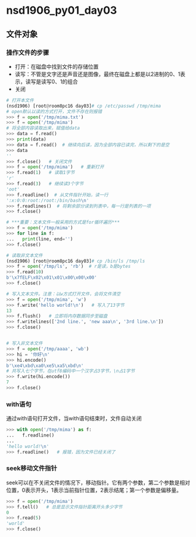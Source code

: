 # nsd1906_py01_day03

## 文件对象

### 操作文件的步骤

- 打开：在磁盘中找到文件的存储位置
- 读写：不管是文字还是声音还是图像，最终在磁盘上都是以2进制的0、1表示，读写是读写0、1的组合
- 关闭

```python
# 打开本文件
(nsd1906) [root@room8pc16 day03]# cp /etc/passwd /tmp/mima
# open默认以读的方式打开，文件不存在则报错
>>> f = open('/tmp/mima.txt')
>>> f = open('/tmp/mima')
# 将全部内容读取出来，赋值给data
>>> data = f.read()
>>> print(data)
>>> data = f.read()  # 继续向后读，因为全部内容已读完，所以剩下的是空
>>> data
''
>>> f.close()   # 关闭文件
>>> f = open('/tmp/mima')   # 重新打开
>>> f.read(1)   # 读取1字节
'r'
>>> f.read(3)   # 继续读3个字节
'oot'
>>> f.readline()  # 从文件指针开始，读一行
':x:0:0:root:/root:/bin/bash\n'
>>> f.readlines()  # 将剩余部分读到列表中，每一行是列表的一项
>>> f.close()

# ***重要：文本文件一般采用的方式是for循环遍历***
>>> f = open('/tmp/mima')
>>> for line in f:
...   print(line, end='')
>>> f.close()

# 读取非文本文件
(nsd1906) [root@room8pc16 day03]# cp /bin/ls /tmp/ls
>>> f = open('/tmp/ls', 'rb')  # r是读，b是bytes
>>> f.read(10)
b'\x7fELF\x02\x01\x01\x00\x00\x00'
>>> f.close()

# 写入文本文件。注意：以w方式打开文件，会将文件清空
>>> f = open('/tmp/mima', 'w')
>>> f.write('hello world!\n')   # 写入了13字节
13
>>> f.flush()   # 立即将内存数据同步至磁盘
>>> f.writelines(['2nd line.', 'new aaa\n', '3rd line.\n'])
>>> f.close()


# 写入非文本文件
>>> f = open('/tmp/aaaa', 'wb')
>>> hi = '你好\n'
>>> hi.encode()
b'\xe4\xbd\xa0\xe5\xa5\xbd\n'
# 共写入七个字节，在utf8编码中一个汉字占3字节，\n占1字节
>>> f.write(hi.encode())
7
>>> f.close()
```

### with语句

通过with语句打开文件，当with语句结束时，文件自动关闭

```python
>>> with open('/tmp/mima') as f:
...   f.readline()
... 
'hello world!\n'
>>> f.readline()   # 报错，因为文件已经关闭了
```

### seek移动文件指针

seek可以在不关闭文件的情况下，移动指针。它有两个参数，第二个参数是相对位置，0表示开头，1表示当前指针位置，2表示结尾；第一个参数是偏移量。

```python
>>> f = open('/tmp/mima')
>>> f.tell()   # 总是显示文件指针距离开头多少字节
0
>>> f.read(5)
'world'
>>> f.close()
```













